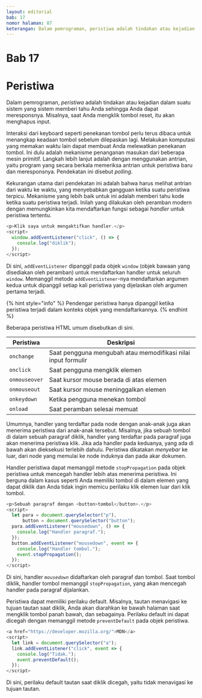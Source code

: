 ```yaml
---
layout: editorial
bab: 17
nomor halaman: 87
keterangan: Dalam pemrograman, peristiwa adalah tindakan atau kejadian dalam suatu sistem yang sistem memberi tahu Anda sehingga Anda dapat meresponsnya. Misalnya, saat Anda mengklik tombol reset, itu akan menghapus input.
---
```


# Bab 17

# Peristiwa

Dalam pemrograman, _peristiwa_ adalah tindakan atau kejadian dalam suatu sistem yang sistem memberi tahu Anda sehingga Anda dapat meresponsnya. Misalnya, saat Anda mengklik tombol reset, itu akan menghapus input.

Interaksi dari keyboard seperti penekanan tombol perlu terus dibaca untuk menangkap keadaan tombol sebelum dilepaskan lagi. Melakukan komputasi yang memakan waktu lain dapat membuat Anda melewatkan penekanan tombol. Ini dulu adalah mekanisme penanganan masukan dari beberapa mesin primitif. Langkah lebih lanjut adalah dengan menggunakan antrian, yaitu program yang secara berkala memeriksa antrian untuk peristiwa baru dan meresponsnya. Pendekatan ini disebut _polling_.

Kekurangan utama dari pendekatan ini adalah bahwa harus melihat antrian dari waktu ke waktu, yang menyebabkan gangguan ketika suatu peristiwa terpicu. Mekanisme yang lebih baik untuk ini adalah memberi tahu kode ketika suatu peristiwa terjadi. Inilah yang dilakukan oleh peramban modern dengan memungkinkan kita mendaftarkan fungsi sebagai _handler_ untuk peristiwa tertentu.

```javascript
<p>Klik saya untuk mengaktifkan handler.</p>
<script>
  window.addEventListener("click", () => {
    console.log("diklik");
  });
</script>
```

Di sini, `addEventListener` dipanggil pada objek `window` (objek bawaan yang disediakan oleh peramban) untuk mendaftarkan handler untuk seluruh `window`. Memanggil metode `addEventListener`-nya mendaftarkan argumen kedua untuk dipanggil setiap kali peristiwa yang dijelaskan oleh argumen pertama terjadi.

{% hint style="info" %}
Pendengar peristiwa hanya dipanggil ketika peristiwa terjadi dalam konteks objek yang mendaftarkannya.
{% endhint %}

Beberapa peristiwa HTML umum disebutkan di sini.

| Peristiwa     | Deskripsi                                                     |
| ------------- | ------------------------------------------------------------- |
| `onchange`    | Saat pengguna mengubah atau memodifikasi nilai input formulir |
| `onclick`     | Saat pengguna mengklik elemen                                 |
| `onmouseover` | Saat kursor mouse berada di atas elemen                       |
| `onmouseout`  | Saat kursor mouse meninggalkan elemen                         |
| `onkeydown`   | Ketika pengguna menekan tombol                                |
| `onload`      | Saat peramban selesai memuat                                  |

Umumnya, handler yang terdaftar pada node dengan anak-anak juga akan menerima peristiwa dari anak-anak tersebut. Misalnya, jika sebuah tombol di dalam sebuah paragraf diklik, handler yang terdaftar pada paragraf juga akan menerima peristiwa klik. Jika ada handler pada keduanya, yang ada di bawah akan dieksekusi terlebih dahulu. Peristiwa dikatakan _menyebar_ ke luar, dari node yang memulai ke node induknya dan pada akar dokumen.

Handler peristiwa dapat memanggil metode `stopPropagation` pada objek peristiwa untuk mencegah handler lebih atas menerima peristiwa. Ini berguna dalam kasus seperti Anda memiliki tombol di dalam elemen yang dapat diklik dan Anda tidak ingin memicu perilaku klik elemen luar dari klik tombol.

```javascript
<p>Sebuah paragraf dengan <button>tombol</button>.</p>
<script>
  let para = document.querySelector("p"),
      button = document.querySelector("button");
  para.addEventListener("mousedown", () => {
    console.log("Handler paragraf.");
  });
  button.addEventListener("mousedown", event => {
    console.log("Handler tombol.");
    event.stopPropagation();
  });
</script>
```

Di sini, handler _`mousedown`_ didaftarkan oleh paragraf dan tombol. Saat tombol diklik, handler tombol memanggil `stopPropagation`, yang akan mencegah handler pada paragraf dijalankan.

Peristiwa dapat memiliki perilaku default. Misalnya, tautan menavigasi ke tujuan tautan saat diklik, Anda akan diarahkan ke bawah halaman saat mengklik tombol panah bawah, dan sebagainya. Perilaku default ini dapat dicegah dengan memanggil metode `preventDefault` pada objek peristiwa.

```javascript
<a href="https://developer.mozilla.org/">MDN</a>
<script>
  let link = document.querySelector("a");
  link.addEventListener("click", event => {
    console.log("Tidak.");
    event.preventDefault();
  });
</script>
```

Di sini, perilaku default tautan saat diklik dicegah, yaitu tidak menavigasi ke tujuan tautan.
